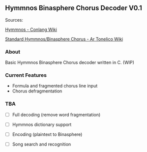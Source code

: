 ﻿## Hymmnos Binasphere Chorus Decoder V0.1
 Sources:
 
[Hymmnos - Conlang Wiki](https://conlang.fandom.com/wiki/Hymmnos)

[Standard Hymmnos/Binasphere Chorus - Ar Tonelico Wiki](https://artonelico.fandom.com/wiki/Standard_Hymmnos#Binasphere_Chorus)

### About
Basic Hymmnos Binasphere Chorus decoder written in C. (WIP)
### Current Features

 - Formula and fragmented chorus line input
 - Chorus defragmentation
 ### TBA
 
 - [ ] Full decoding (remove word fragmentation)
 - [ ] Hymmnos dictionary support
 - [ ] Encoding (plaintext to Binasphere)
 - [ ] Song search and recognition

